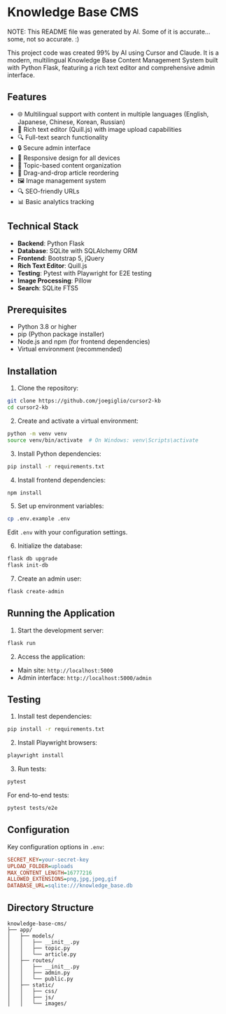 # Knowledge Base CMS

NOTE: This README file was generated by AI.  Some of it is accurate... some, not so accurate. :)  

This project code was created 99% by AI using Cursor and Claude.  It is a modern, multilingual Knowledge Base Content Management System built with Python Flask, featuring a rich text editor and comprehensive admin interface.

## Features

- 🌐 Multilingual support with content in multiple languages (English, Japanese, Chinese, Korean, Russian)
- 📝 Rich text editor (Quill.js) with image upload capabilities
- 🔍 Full-text search functionality
- 🔒 Secure admin interface
- 📱 Responsive design for all devices
- 🎯 Topic-based content organization
- 🔄 Drag-and-drop article reordering
- 🖼️ Image management system
- 🔍 SEO-friendly URLs
- 📊 Basic analytics tracking

## Technical Stack

- **Backend**: Python Flask
- **Database**: SQLite with SQLAlchemy ORM
- **Frontend**: Bootstrap 5, jQuery
- **Rich Text Editor**: Quill.js
- **Testing**: Pytest with Playwright for E2E testing
- **Image Processing**: Pillow
- **Search**: SQLite FTS5

## Prerequisites

- Python 3.8 or higher
- pip (Python package installer)
- Node.js and npm (for frontend dependencies)
- Virtual environment (recommended)

## Installation

1. Clone the repository:
```bash
git clone https://github.com/joegiglio/cursor2-kb
cd cursor2-kb
```

2. Create and activate a virtual environment:
```bash
python -m venv venv
source venv/bin/activate  # On Windows: venv\Scripts\activate
```

3. Install Python dependencies:
```bash
pip install -r requirements.txt
```

4. Install frontend dependencies:
```bash
npm install
```

5. Set up environment variables:
```bash
cp .env.example .env
```
Edit `.env` with your configuration settings.

6. Initialize the database:
```bash
flask db upgrade
flask init-db
```

7. Create an admin user:
```bash
flask create-admin
```

## Running the Application

1. Start the development server:
```bash
flask run
```

2. Access the application:
- Main site: `http://localhost:5000`
- Admin interface: `http://localhost:5000/admin`

## Testing

1. Install test dependencies:
```bash
pip install -r requirements.txt
```

2. Install Playwright browsers:
```bash
playwright install
```

3. Run tests:
```bash
pytest
```

For end-to-end tests:
```bash
pytest tests/e2e
```

## Configuration

Key configuration options in `.env`:

```ini
SECRET_KEY=your-secret-key
UPLOAD_FOLDER=uploads
MAX_CONTENT_LENGTH=16777216
ALLOWED_EXTENSIONS=png,jpg,jpeg,gif
DATABASE_URL=sqlite:///knowledge_base.db
```

## Directory Structure

```
knowledge-base-cms/
├── app/
│   ├── models/
│   │   ├── __init__.py
│   │   ├── topic.py
│   │   └── article.py
│   ├── routes/
│   │   ├── __init__.py
│   │   ├── admin.py
│   │   └── public.py
│   ├── static/
│   │   ├── css/
│   │   ├── js/
│   │   └── images/
